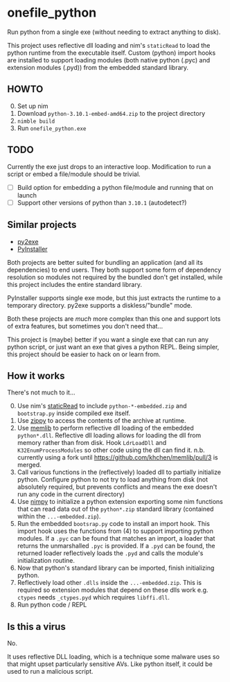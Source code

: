 # onefile_python

Run python from a single exe (without needing to extract anything to disk).

This project uses reflective dll loading and nim's `staticRead` to load the python runtime from the executable itself.
Custom (python) import hooks are installed to support loading modules (both native python (.pyc) and extension modules (.pyd)) from the embedded standard library.

## HOWTO

0. Set up nim
1. Download `python-3.10.1-embed-amd64.zip` to the project directory
2. `nimble build`
3. Run `onefile_python.exe`

## TODO

Currently the exe just drops to an interactive loop. Modification to run a script or embed a file/module should be trivial. 

- [ ] Build option for embedding a python file/module and running that on launch
- [ ] Support other versions of python than `3.10.1` (autodetect?)

## Similar projects

- [py2exe](https://www.py2exe.org/index.cgi/FrontPage)
- [PyInstaller](https://pyinstaller.readthedocs.io/en/stable/index.html)

Both projects are better suited for bundling an application (and all its dependencies) to end users. They both support some form of dependency resolution so modules not required by the bundled don't get installed, while this project includes the entire standard library.

PyInstaller supports single exe mode, but this just extracts the runtime to a temporary directory.
py2exe supports a diskless/"bundle" mode.

Both these projects are *much* more complex than this one and support lots of extra features, but sometimes you don't need that...

This project is (maybe) better if you want a single exe that can run any python script, or just want an exe that gives a python REPL.
Being simpler, this project should be easier to hack on or learn from.


## How it works

There's not much to it...

0. Use nim's [staticRead](https://nim-lang.org/docs/system.html#staticRead%2Cstring) to include `python-*-embedded.zip` and `bootstrap.py` inside compiled exe itself.
1. Use [zippy](https://github.com/guzba/zippy) to access the contents of the archive at runtime.
2. Use [memlib](https://github.com/khchen/memlib) to perform reflective dll loading of the embedded `python*.dll`. Reflective dll loading allows for loading the dll from memory rather than from disk. Hook `LdrLoadDll` and `K32EnumProcessModules` so other code using the dll can find it. n.b. currently using a fork until https://github.com/khchen/memlib/pull/3 is merged.
3. Call various functions in the (reflectively) loaded dll to partially initialize python. Configure python to not try to load anything from disk (not absolutely required, but prevents conflicts and means the exe doesn't run any code in the current directory)
4. Use [nimpy](https://github.com/yglukhov/nimpy) to initialize a python extension exporting some nim functions that can read data out of the `python*.zip` standard library (contained within the `...-embedded.zip`).
5. Run the embedded `bootsrap.py` code to install an import hook. This import hook uses the functions from (4) to support importing python modules. If a `.pyc` can be found that matches an import, a loader that returns the unmarshalled `.pyc` is provided. If a `.pyd` can be found, the returned loader reflectively loads the `.pyd` and calls the module's initialization routine.
6. Now that python's standard library can be imported, finish initializing python.
6. Reflectively load other `.dlls` inside the `...-embedded.zip`. This is required so extension modules that depend on these dlls work e.g. `ctypes` needs `_ctypes.pyd` which requires `libffi.dll`.
7. Run python code / REPL

## Is this a virus

No.

It uses reflective DLL loading, which is a technique some malware uses so that might upset particularly sensitive AVs.
Like python itself, it could be used to run a malicious script.